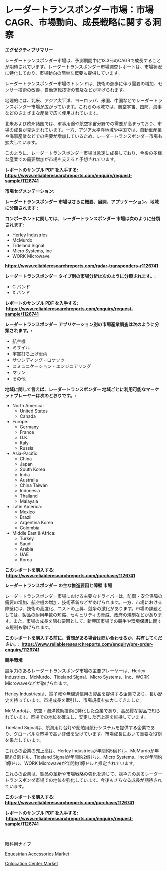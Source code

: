 <p><h1>レーダートランスポンダー市場：市場CAGR、市場動向、成長戦略に関する洞察</h1></p><p><strong>エグゼクティブサマリー</strong></p>
<p><p>レーダートランスポンダー市場は、予測期間中に13.3％のCAGRで成長することが期待されています。レーダートランスポンダー市場調査レポートは、市場状況に特化しており、市場動向の簡単な概要も提供しています。</p><p>レーダートランスポンダー市場のトレンドは、技術の進歩に伴う需要の増加、センサー技術の改善、自動運転技術の普及などが挙げられます。</p><p>地理的には、北米、アジア太平洋、ヨーロッパ、米国、中国などでレーダートランスポンダー市場が広がっています。これらの地域では、航空宇宙、国防、海事などのさまざまな産業で広く使用されています。</p><p>北米および欧州諸国では、軍事用途や航空宇宙分野での需要が高まっており、市場の成長が見込まれています。一方、アジア太平洋地域や中国では、自動車産業や海事産業などでの需要が増加しているため、レーダートランスポンダー市場も拡大しています。</p><p>このように、レーダートランスポンダー市場は急速に成長しており、今後の多様な産業での需要増加が市場を支えると予想されています。</p></p>
<p><strong>レポートのサンプル PDF を入手する: <a href="https://www.reliableresearchreports.com/enquiry/request-sample/1126741">https://www.reliableresearchreports.com/enquiry/request-sample/1126741</a></strong></p>
<p><strong>市場セグメンテーション:</strong></p>
<p><strong> レーダートランスポンダー 市場はさらに概要、展開、アプリケーション、地域に分類されます :</strong></p>
<p><strong>コンポーネントに関しては、 レーダートランスポンダー 市場は次のように分類されます: &nbsp;</strong></p>
<p><ul><li>Herley Industries</li><li>McMurdo</li><li>Tideland Signal</li><li>Micro Systems, Inc</li><li>WORK Microwave</li></ul></p>
<p><strong><a href="https://www.reliableresearchreports.com/radar-transponders-r1126741">https://www.reliableresearchreports.com/radar-transponders-r1126741</a></strong></p>
<p><strong> レーダートランスポンダー タイプ別の市場分析は次のように分類されます。:</strong></p>
<p><ul><li>C バンド</li><li>X バンド</li></ul></p>
<p><strong>レポートのサンプル PDF を入手する: &nbsp;<a href="https://www.reliableresearchreports.com/enquiry/request-sample/1126741">https://www.reliableresearchreports.com/enquiry/request-sample/1126741</a></strong></p>
<p><strong> レーダートランスポンダー アプリケーション別の市場産業調査は次のように分類されます。:</strong></p>
<p><ul><li>航空機</li><li>ミサイル</li><li>宇宙打ち上げ車両</li><li>サウンディング・ロケッツ</li><li>コミュニケーション・エンジニアリング</li><li>マリン</li><li>その他</li></ul></p>
<p><strong>地域に関して言えば、レーダートランスポンダー 地域ごとに利用可能なマーケットプレーヤーは次のとおりです。:</strong></p>
<p><ul>
    <li>
        North America:
        <ul>
            <li>United States</li>
            <li>Canada</li>
        </ul>
    </li>
    <li>
        Europe:
        <ul>
            <li>Germany</li>
            <li>France</li>
            <li>U.K.</li>
            <li>Italy</li>
            <li>Russia</li>
        </ul>
    </li>
    <li>
        Asia-Pacific:
        <ul>
            <li>China</li>
            <li>Japan</li>
            <li>South Korea</li>
            <li>India</li>
            <li>Australia</li>
            <li>China Taiwan</li>
            <li>Indonesia</li>
            <li>Thailand</li>
            <li>Malaysia</li>
        </ul>
    </li>
    <li>
        Latin America:
        <ul>
            <li>Mexico</li>
            <li>Brazil</li>
            <li>Argentina Korea</li>
            <li>Colombia</li>
        </ul>
    </li>
    <li>
        Middle East & Africa:
        <ul>
            <li>Turkey</li>
            <li>Saudi</li>
            <li>Arabia</li>
            <li>UAE</li>
            <li>Korea</li>
        </ul>
    </li>
    </ul></p>
<p><strong>このレポートを購入する: &nbsp;<a href="https://www.reliableresearchreports.com/purchase/1126741">https://www.reliableresearchreports.com/purchase/1126741</a></strong></p>
<p><strong>レーダートランスポンダー の主な推進要因と障壁 市場</strong></p>
<p><p>レーダートランスポンダー市場における主要なドライバーは、防衛・安全保障の需要の増加、航空機の増加、技術革新などがあげられます。一方、市場における障壁には、技術の高度化、コストの上昇、競争の激化があります。市場の課題としては、製品の耐用年数の短縮、セキュリティの脅威、政府の規制などがあります。また、市場の成長を阻む要因として、新興国市場での競争や環境保護に関する規制も挙げられます。</p></p>
<p><strong>このレポートを購入する前に、質問がある場合は問い合わせるか、共有してください。:&nbsp; <a href="https://www.reliableresearchreports.com/enquiry/pre-order-enquiry/1126741">https://www.reliableresearchreports.com/enquiry/pre-order-enquiry/1126741</a></strong></p>
<p><strong>競争環境</strong></p>
<p><p>競争力のあるレーダートランスポンダ市場の主要プレーヤーは、Herley Industries、McMurdo、Tideland Signal、Micro Systems、Inc、WORK Microwaveなどが挙げられます。</p><p>Herley Industriesは、電子戦や無線通信用の製品を提供する企業であり、長い歴史を持っています。市場成長を牽引し、市場規模を拡大してきました。</p><p>McMurdoは、航空・海洋救助技術に特化した企業であり、高品質な製品で知られています。市場での地位を確立し、安定した売上高を維持しています。</p><p>Tideland Signalは、航海用灯台灯や船舶用航行システムを提供する企業であり、グローバルな市場で高い評価を受けています。市場成長において重要な役割を果たしています。</p><p>これらの企業の売上高は、Herley Industriesが年間約5億ドル、McMurdoが年間約3億ドル、Tideland Signalが年間約2億ドル、Micro Systems、Incが年間約1億ドル、WORK Microwaveが年間約1億ドルと推定されています。</p><p>これらの企業は、製品の革新や市場戦略の強化を通じて、競争力のあるレーダートランスポンダ市場での地位を強化しています。今後もさらなる成長が期待されています。</p></p>
<p><strong>このレポートを購入する: &nbsp; <a href="https://www.reliableresearchreports.com/purchase/1126741">https://www.reliableresearchreports.com/purchase/1126741</a></strong></p>
<p><strong>レポートのサンプル PDF を入手する: &nbsp;<a href="https://www.reliableresearchreports.com/enquiry/request-sample/1126741">https://www.reliableresearchreports.com/enquiry/request-sample/1126741</a></strong><strong></strong></p>
<p>&nbsp;</p>
<p><p><a href="https://github.com/EstelWisozk1/Market-Research-Report-List-1/blob/main/970849924603.md">眼科用ナイフ</a></p><p><a href="https://github.com/Hazelklievgspy6vdcsmu106w/Market-Research-Report-List-2/blob/main/equestrian-accessories-market.md">Equestrian Accessories Market</a></p><p><a href="https://github.com/lubmix/Market-Research-Report-List-2/blob/main/colocation-center-market.md">Colocation Center Market</a></p></p>